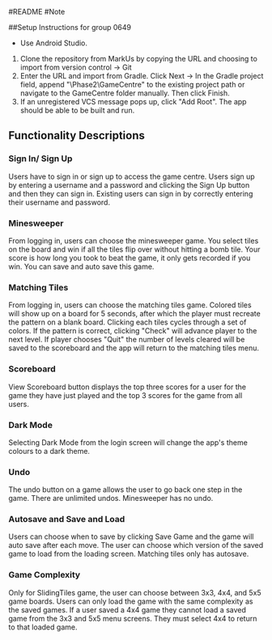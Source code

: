 #README
#Note

##Setup Instructions for group 0649
* Use Android Studio.
1. Clone the repository from MarkUs by copying the URL and choosing to import from version
control -> Git
2. Enter the URL and import from Gradle. Click Next -> In the Gradle project field, append
"\Phase2\GameCentre" to the existing project path or navigate to the GameCentre folder manually. Then click Finish.
3. If an unregistered VCS message pops up, click "Add Root". The app should be able to
be built and run.


## Functionality Descriptions 
### Sign In/ Sign Up 
Users have to sign in or sign up to access the game centre. Users sign up by entering a username 
and a password and clicking the Sign Up button and then they can sign in. Existing users can sign 
in by correctly entering their username and password. 

### Minesweeper 
From logging in, users can choose the minesweeper game. You select tiles on the board and win if all the 
tiles flip over without hitting a bomb tile. Your score is how long you took to beat the game, it only
gets recorded if you win. You can save and auto save this game. 

### Matching Tiles 
From logging in, users can choose the matching tiles game. Colored tiles will show up on a board for 5 seconds, 
after which the player must recreate the pattern on a blank board. Clicking each tiles cycles through a set of 
colors. If the pattern is correct, clicking "Check" will advance player to the next level. If player chooses "Quit" 
the number of levels cleared will be saved to the scoreboard and the app will return to the matching tiles menu. 

### Scoreboard 
View Scoreboard button displays the top three scores for a user for the game they have just played 
and the top 3 scores for the game from all users. 

### Dark Mode 
Selecting Dark Mode from the login screen will change the app's theme colours to a dark theme. 

### Undo 
The undo button on a game allows the user to go back one step in the game. There are unlimited 
undos. Minesweeper has no undo. 

### Autosave and Save and Load
Users can choose when to save by clicking Save Game and the game will auto save after each move. 
The user can choose which version of the saved game to load from the loading screen. Matching tiles only 
has autosave. 

### Game Complexity 
Only for SlidingTiles game, the user can choose between 3x3, 4x4, and 5x5 game boards. Users can only 
load the game with the same complexity as the saved games. If a user saved a 4x4 game they cannot 
load a saved game from the 3x3 and 5x5 menu screens. They must select 4x4 to return to that loaded 
game. 

